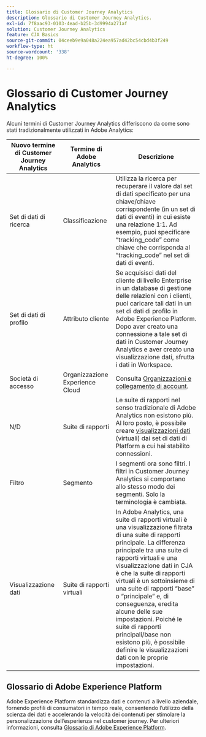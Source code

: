 ```yaml
---
title: Glossario di Customer Journey Analytics
description: Glossario di Customer Journey Analytics.
exl-id: 7f8aac93-0103-4ead-b25b-3d9994a271af
solution: Customer Journey Analytics
feature: CJA Basics
source-git-commit: 04ceeb9e9a048a224ea957ad42bc54cbd4b3f249
workflow-type: ht
source-wordcount: '338'
ht-degree: 100%

---
```


# Glossario di Customer Journey Analytics

Alcuni termini di Customer Journey Analytics differiscono da come sono stati tradizionalmente utilizzati in Adobe Analytics:

| Nuovo termine di Customer Journey Analytics | Termine di Adobe Analytics | Descrizione |
| --- | --- | --- |
| Set di dati di ricerca | Classificazione | Utilizza la ricerca per recuperare il valore dal set di dati specificato per una chiave/chiave corrispondente (in un set di dati di eventi) in cui esiste una relazione 1:1. Ad esempio, puoi specificare “tracking_code” come chiave che corrisponda al “tracking_code” nel set di dati di eventi. |
| Set di dati di profilo | Attributo cliente | Se acquisisci dati del cliente di livello Enterprise in un database di gestione delle relazioni con i clienti, puoi caricare tali dati in un set di dati di profilo in Adobe Experience Platform. Dopo aver creato una connessione a tale set di dati in Customer Journey Analytics e aver creato una visualizzazione dati, sfrutta i dati in Workspace. |
| Società di accesso | Organizzazione Experience Cloud | Consulta [Organizzazioni e collegamento di account](https://experienceleague.adobe.com/docs/core-services/interface/manage-users-and-products/organizations.html?lang=it#topic_C31CB834F109465A82ED57FF0563B3F1). |
| N/D | Suite di rapporti | Le suite di rapporti nel senso tradizionale di Adobe Analytics non esistono più. Al loro posto, è possibile creare [visualizzazioni dati](/help/data-views/create-dataview.md) (virtuali) dai set di dati di Platform a cui hai stabilito connessioni. |
| Filtro | Segmento | I segmenti ora sono filtri. I filtri in Customer Journey Analytics si comportano allo stesso modo dei segmenti. Solo la terminologia è cambiata. |
| Visualizzazione dati | Suite di rapporti virtuali | In Adobe Analytics, una suite di rapporti virtuali è una visualizzazione filtrata di una suite di rapporti principale. La differenza principale tra una suite di rapporti virtuali e una visualizzazione dati in CJA è che la suite di rapporti virtuali è un sottoinsieme di una suite di rapporti “base” o “principale” e, di conseguenza, eredita alcune delle sue impostazioni. Poiché le suite di rapporti principali/base non esistono più, è possibile definire le visualizzazioni dati con le proprie impostazioni. |

## Glossario di Adobe Experience Platform

Adobe Experience Platform standardizza dati e contenuti a livello aziendale, fornendo profili di consumatori in tempo reale, consentendo l’utilizzo della scienza dei dati e accelerando la velocità dei contenuti per stimolare la personalizzazione dell’esperienza nel customer journey.
Per ulteriori informazioni, consulta [Glossario di Adobe Experience Platform](https://experienceleague.adobe.com/docs/experience-platform/landing/glossary.html?lang=it).
